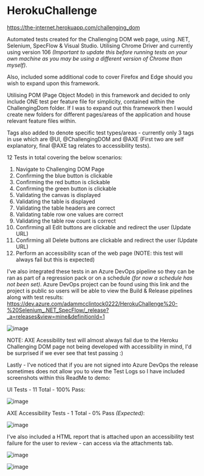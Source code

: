 # HerokuChallenge

https://the-internet.herokuapp.com/challenging_dom

Automated tests created for the Challenging DOM web page, using .NET, Selenium, SpecFlow & Visual Studio. Utilising Chrome Driver and currently using version 106 *(Important to update this before running tests on your own machine as you may be using a different version of Chrome than myself)*.

Also, included some additional code to cover Firefox and Edge should you wish to expand upon this framework.

Utilising POM (Page Object Model) in this framework and decided to only include ONE test per feature file for simplicity, contained within the ChallengingDom folder. If I was to expand out this framework then I would create new folders for different pages/areas of the application and house relevant feature files within. 

Tags also added to denote specific test types/areas - currently only 3 tags in use which are @UI, @ChallengingDOM and @AXE (First two are self explanatory, final @AXE tag relates to accessibility tests).

12 Tests in total covering the below scenarios:

1.	Navigate to Challenging DOM Page
2.	Confirming the blue button is clickable
3.	Confirming the red button is clickable
4.	Confirming the green button is clickable
5.	Validating the canvas is displayed
6.	Validating the table is displayed
7.	Validating the table headers are correct
8.	Validating table row one values are correct
9.	Validating the table row count is correct
10.	Confirming all Edit buttons are clickable and redirect the user (Update URL)
11.	Confirming all Delete buttons are clickable and redirect the user (Update URL)
12.	Perform an accessibility scan of the web page (NOTE: this test will always fail but this is expected)

I've also integrated these tests in an Azure DevOps pipeline so they can be ran as part of a regression pack or on a schedule *(for now a schedule has not been set)*.
Azure DevOps project can be found using this link and the project is public so users will be able to view the Build & Release pipelines along with test results: https://dev.azure.com/adammcclintock0222/HerokuChallenge%20-%20Selenium_.NET_SpecFlow/_release?_a=releases&view=mine&definitionId=1

![image](https://user-images.githubusercontent.com/58269427/216592128-24beee62-6846-4485-af4b-adc09c53eec9.png)

NOTE: AXE Acessibility test will almost always fail due to the Heroku Challenging DOM page not being developed with accessibility in mind, I'd be surprised if we ever see that test passing :) 

Lastly - I've noticed that if you are not signed into Azure DevOps the release sometimes does not allow you to view the Test Logs so I have included screenshots within this ReadMe to demo:

UI Tests - 11 Total - 100% Pass:

![image](https://user-images.githubusercontent.com/58269427/216593247-967958fe-21f1-4ee1-82f1-46847bcbeb0e.png)

AXE Accessibility Tests - 1 Total - 0% Pass *(Expected)*:

![image](https://user-images.githubusercontent.com/58269427/216593526-03346006-5f2a-4c0c-964b-6aaf718c44e6.png)

I've also included a HTML report that is attached upon an accessibility test failure for the user to review - can access via the attachments tab.

![image](https://user-images.githubusercontent.com/58269427/216593928-d993708f-8e01-42b6-8058-09af7de32896.png)

![image](https://user-images.githubusercontent.com/58269427/216594357-e780d589-be52-4457-ac90-cb39b52a435a.png)

